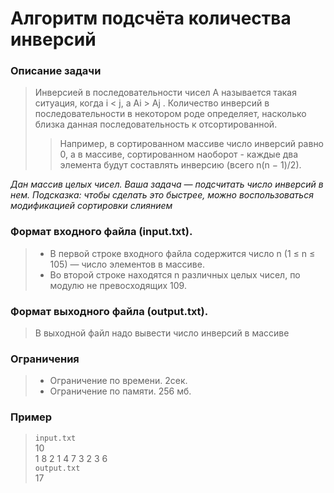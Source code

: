 # Алгоритм подсчёта количества инверсий
### Описание задачи
> Инверсией в последовательности чисел A называется такая ситуация, 
> когда i < j, а Ai > Aj . 
> Количество инверсий в последовательности в некотором роде определяет, насколько близка данная последовательность к отсортированной.
>> Например, в сортированном массиве число инверсий равно 0, а в массиве, сортированном наоборот - каждые два элемента будут составлять инверсию (всего
n(n − 1)/2).

_Дан массив целых чисел. Ваша задача — подсчитать число инверсий в нем.
Подсказка: чтобы сделать это быстрее, можно воспользоваться модификацией
сортировки слиянием_

### Формат входного файла (input.txt). 
> - В первой строке входного файла содержится число n (1 ≤ n ≤ 105) — число элементов в массиве. 
> - Во второй строке находятся n различных целых чисел, по модулю не превосходящих 109.

### Формат выходного файла (output.txt). 
> В выходной файл надо вывести число инверсий в массиве

### Ограничения
> - Ограничение по времени. 2сек.
> - Ограничение по памяти. 256 мб.

### Пример
> `input.txt`  
10  
1 8 2 1 4 7 3 2 3 6  
> `output.txt`  
> 17